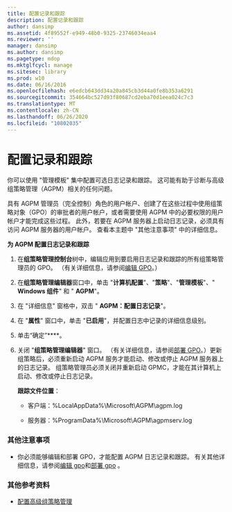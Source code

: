 ```yaml
---
title: 配置记录和跟踪
description: 配置记录和跟踪
author: dansimp
ms.assetid: 4f89552f-e949-48b0-9325-23746034eaa4
ms.reviewer: ''
manager: dansimp
ms.author: dansimp
ms.pagetype: mdop
ms.mktglfcycl: manage
ms.sitesec: library
ms.prod: w10
ms.date: 06/16/2016
ms.openlocfilehash: e6edcb643dd34a20a845cb3d44a0fe8b353a6291
ms.sourcegitcommit: 354664bc527d93f80687cd2eba70d1eea024c7c3
ms.translationtype: MT
ms.contentlocale: zh-CN
ms.lasthandoff: 06/26/2020
ms.locfileid: "10802035"
---
```

# 配置记录和跟踪


你可以使用 "管理模板" 集中配置可选日志记录和跟踪。 这可能有助于诊断与高级组策略管理（AGPM）相关的任何问题。

具有 AGPM 管理员（完全控制）角色的用户帐户、创建了在这些过程中使用组策略对象（GPO）的审批者的用户帐户，或者需要使用 AGPM 中的必要权限的用户帐户才能完成这些过程。 此外，若要在 AGPM 服务器上启动日志记录，必须具有访问 AGPM 服务器的用户帐户。 查看本主题中 "其他注意事项" 中的详细信息。

**为 AGPM 配置日志记录和跟踪**

1.  在**组策略管理控制台**树中，编辑应用到要启用日志记录和跟踪的所有组策略管理员的 GPO。 （有关详细信息，请参阅[编辑 GPO](editing-a-gpo-agpm30ops.md)。）

2.  在**组策略管理编辑器**窗口中，单击 "**计算机配置**"、"**策略**"、"**管理模板**"、" **Windows 组件**" 和 " **AGPM**"。

3.  在 "详细信息" 窗格中，双击 " **AGPM：配置日志记录**"。

4.  在 "**属性**" 窗口中，单击 "**已启用**"，并配置日志中记录的详细信息级别。

5.  单击“确定”****。

6.  关闭 "**组策略管理编辑器**" 窗口。 （有关详细信息，请参阅[部署 GPO](deploy-a-gpo-agpm30ops.md)。）更新组策略后，必须重新启动 AGPM 服务才能启动、修改或停止 AGPM 服务器上的日志记录。 组策略管理员必须关闭并重新启动 GPMC，才能在其计算机上启动、修改或停止日志记录。

    **跟踪文件位置**：

    -   客户端：%LocalAppData%\\Microsoft\\AGPM\\agpm.log

    -   服务器：%ProgramData%\\Microsoft\\AGPM\\agpmserv.log

### 其他注意事项

-   你必须能够编辑和部署 GPO，才能配置 AGPM 日志记录和跟踪。 有关其他详细信息，请参阅[编辑 gpo](editing-a-gpo-agpm30ops.md)和[部署 gpo](deploy-a-gpo-agpm30ops.md) 。

### 其他参考资料

-   [配置高级组策略管理](configuring-advanced-group-policy-management.md)

 

 





